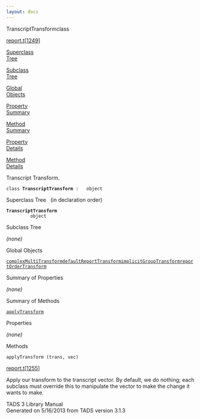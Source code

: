 ```yaml
---
layout: docs
---
```

<span class="title">TranscriptTransform</span><span class="type">class</span>

[report.t](../file/report.t.html)\[[1249](../source/report.t.html#1249)\]

[Superclass  
Tree](#_SuperClassTree_)

[Subclass  
Tree](#_SubClassTree_)

[Global  
Objects](#_ObjectSummary_)

[Property  
Summary](#_PropSummary_)

[Method  
Summary](#_MethodSummary_)

[Property  
Details](#_Properties_)

[Method  
Details](#_Methods_)



Transcript Transform.

`class `**`TranscriptTransform`**` :   object`



<span id="_SuperClassTree_"></span>



<span class="hdln">Superclass Tree</span>   (in declaration order)



**`TranscriptTransform`**  
`         object`  
<span id="_SubClassTree_"></span>



<span class="hdln">Subclass Tree</span>  



*(none)* <span id="_ObjectSummary_"></span>



<span class="hdln">Global Objects</span>  



[`complexMultiTransform`](../object/complexMultiTransform.html)[`defaultReportTransform`](../object/defaultReportTransform.html)[`implicitGroupTransform`](../object/implicitGroupTransform.html)[`reportOrderTransform`](../object/reportOrderTransform.html)
<span id="_PropSummary_"></span>



<span class="hdln">Summary of Properties</span>  





*(none)* <span id="_MethodSummary_"></span>



<span class="hdln">Summary of Methods</span>  



[`applyTransform`](#applyTransform)

<span id="_Properties_"></span>



<span class="hdln">Properties</span>  



*(none)* <span id="_Methods_"></span>



<span class="hdln">Methods</span>  



<span id="applyTransform"></span>

`applyTransform (trans, vec)`

[report.t](../file/report.t.html)\[[1255](../source/report.t.html#1255)\]



Apply our transform to the transcript vector. By default, we do nothing;
each subclass must override this to manipulate the vector to make the
change it wants to make.





TADS 3 Library Manual  
Generated on 5/16/2013 from TADS version 3.1.3



